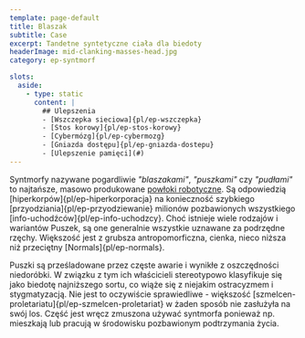 ```yaml
---
template: page-default
title: Blaszak
subtitle: Case
excerpt: Tandetne syntetyczne ciała dla biedoty
headerImage: mid-clanking-masses-head.jpg
category: ep-syntmorf

slots:
  aside:
    - type: static
      content: |
        ## Ulepszenia
        - [Wszczepka sieciowa]{pl/ep-wszczepka}
        - [Stos korowy]{pl/ep-stos-korowy}
        - [Cybermózg]{pl/ep-cybermozg}
        - [Gniazda dostępu]{pl/ep-gniazda-dostepu}
        - [Ulepszenie pamięci](#)
---
```

Syntmorfy nazywane pogardliwie _"blaszakami"_, _"puszkami"_ czy _"pudłami"_ to najtańsze, masowo produkowane [powłoki robotyczne](pl/ep-syntmorf). Są odpowiedzią [hiperkorpów]{pl/ep-hiperkorporacja} na konieczność szybkiego [przyodziania]{pl/ep-przyodziewanie} milionów pozbawionych wszystkiego [info-uchodźców]{pl/ep-info-uchodzcy}. Choć istnieje wiele rodzajów i wariantów Puszek, są one generalnie wszystkie uznawane za podrzędne rzęchy. Większość jest z grubsza antropomorficzna, cienka, nieco niższa niż przeciętny [Normals]{pl/ep-normals}. 

Puszki są prześladowane przez częste awarie i wynikłe z oszczędności niedoróbki. W związku z tym ich właścicieli stereotypowo klasyfikuje się jako biedotę najniższego sortu, co wiąże się z niejakim ostracyzmem i stygmatyzacją. Nie jest to oczywiście sprawiedliwe - większość [szmelcen-proletariatu]{pl/ep-szmelcen-proletariat} w żaden sposób nie zasłużyła na swój los. Część jest wręcz zmuszona używać syntmorfa ponieważ np. mieszkają lub pracują w środowisku pozbawionym podtrzymania życia.
